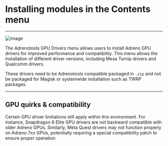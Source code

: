 # Installing modules in the Contents menu

---  

![image](https://github.com/user-attachments/assets/f4959b1b-d3c6-4d03-980d-8ad6c3670c23)  

The Adrenotools GPU Drivers menu allows users to install Adreno GPU drivers for improved performance and compatibility. This menu allows the installation of different driver versions, including Mesa Turnip drivers and Qualcomm drivers.  

These drivers need to be Adrenotools compatible packaged in `.zip` and not be packaged for Magisk or systemwide installation such as TWRP packages.  

---  

## GPU quirks & compatibility  

Certain GPU driver limitations still apply within this environment. For instance, Snapdragon 8 Elite GPU drivers are not backward compatible with older Adreno GPUs. Similarly, Meta Quest drivers may not function properly on Adreno 7xx GPUs, potentially requiring a special compatibility patch to ensure proper operation.






